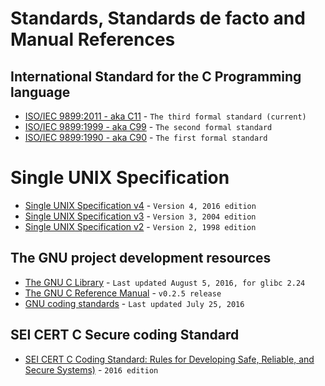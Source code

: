 # Standards, Standards de facto and Manual References

## International Standard for the C Programming language

- [ISO/IEC 9899:2011 - aka C11](https://dl.dropboxusercontent.com/u/57071683/draft_C11_n1570.pdf) - `The third formal standard (current)`
- [ISO/IEC 9899:1999 - aka C99](https://dl.dropboxusercontent.com/u/57071683/draft_C99_n1256.pdf) - `The second formal standard`
- [ISO/IEC 9899:1990 - aka C90](https://dl.dropboxusercontent.com/u/57071683/ANSI_ISO_9899-1990.pdf) - `The first formal standard`

# Single UNIX Specification

* [Single UNIX Specification v4](http://pubs.opengroup.org/onlinepubs/9699919799/download/susv4tc2.tgz) - `Version 4, 2016 edition`
* [Single UNIX Specification v3](http://pubs.opengroup.org/onlinepubs/009695399/download/susv3.tgz) - `Version 3, 2004 edition`
* [Single UNIX Specification v2](http://pubs.opengroup.org/onlinepubs/007908799/download/susv2.tgz) - `Version 2, 1998 edition`

## The GNU project development resources

- [The GNU C Library](https://www.gnu.org/software/libc/manual/pdf/libc.pdf) - `Last updated August 5, 2016, for glibc 2.24`
- [The GNU C Reference Manual](https://www.gnu.org/software/gnu-c-manual/gnu-c-manual.pdf) - `v0.2.5 release`
- [GNU coding standards](https://www.gnu.org/prep/standards/standards.pdf) - `Last updated July 25, 2016`

## SEI CERT C Secure coding Standard

- [SEI CERT C Coding Standard: Rules for Developing Safe, Reliable, and Secure Systems)](https://dl.dropboxusercontent.com/u/57071683/sei-cert-c-coding-standard-2016-v01.pdf) - `2016 edition`
